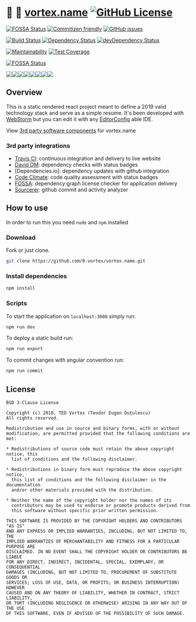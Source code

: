 # :rocket: :construction: [vortex.name](https://vortex.name) [![GitHub License](https://img.shields.io/github/license/0-vortex/vortex.name.svg)](https://github.com/0-vortex/vortex.name/blob/master/LICENSE)   

[![FOSSA Status](https://app.fossa.io/api/projects/custom%2B5381%2Fgit%40github.com%3A0-vortex%2Fvortex.name.git.svg?type=shield)](https://app.fossa.io/projects/custom%2B5381%2Fgit%40github.com%3A0-vortex%2Fvortex.name.git?ref=badge_shield) [![Commitizen friendly](https://img.shields.io/badge/commitizen-friendly-brightgreen.svg)](http://commitizen.github.io/cz-cli/) [![GitHub issues](https://img.shields.io/github/issues/0-vortex/vortex.name.svg)](https://github.com/0-vortex/vortex.name/issues) 

[![Build Status](https://travis-ci.org/0-vortex/vortex.name.svg?branch=master)](https://travis-ci.org/0-vortex/vortex.name) [![Dependency Status](https://david-dm.org/0-vortex/vortex.name.svg)](https://david-dm.org/0-vortex/vortex.name) [![devDependency Status](https://david-dm.org/0-vortex/vortex.name/dev-status.svg)](https://david-dm.org/0-vortex/vortex.name#info=devDependencies) 

[![Maintainability](https://api.codeclimate.com/v1/badges/fc681c0242d338641ce6/maintainability)](https://codeclimate.com/github/0-vortex/vortex.name/maintainability) [![Test Coverage](https://api.codeclimate.com/v1/badges/fc681c0242d338641ce6/test_coverage)](https://codeclimate.com/github/0-vortex/vortex.name/test_coverage)

[![FOSSA Status](https://app.fossa.io/api/projects/custom%2B5381%2Fgit%40github.com%3A0-vortex%2Fvortex.name.git.svg?type=large)](https://app.fossa.io/projects/custom%2B5381%2Fgit%40github.com%3A0-vortex%2Fvortex.name.git?ref=badge_large)

[![](https://sourcerer.io/fame/0-vortex/0-vortex/vortex.name/images/0)](https://sourcerer.io/fame/0-vortex/0-vortex/vortex.name/links/0)[![](https://sourcerer.io/fame/0-vortex/0-vortex/vortex.name/images/1)](https://sourcerer.io/fame/0-vortex/0-vortex/vortex.name/links/1)[![](https://sourcerer.io/fame/0-vortex/0-vortex/vortex.name/images/2)](https://sourcerer.io/fame/0-vortex/0-vortex/vortex.name/links/2)[![](https://sourcerer.io/fame/0-vortex/0-vortex/vortex.name/images/3)](https://sourcerer.io/fame/0-vortex/0-vortex/vortex.name/links/3)[![](https://sourcerer.io/fame/0-vortex/0-vortex/vortex.name/images/4)](https://sourcerer.io/fame/0-vortex/0-vortex/vortex.name/links/4)[![](https://sourcerer.io/fame/0-vortex/0-vortex/vortex.name/images/5)](https://sourcerer.io/fame/0-vortex/0-vortex/vortex.name/links/5)[![](https://sourcerer.io/fame/0-vortex/0-vortex/vortex.name/images/6)](https://sourcerer.io/fame/0-vortex/0-vortex/vortex.name/links/6)[![](https://sourcerer.io/fame/0-vortex/0-vortex/vortex.name/images/7)](https://sourcerer.io/fame/0-vortex/0-vortex/vortex.name/links/7) 

## Overview

This is a static rendered react project meant to define a 2019 valid technology stack and serve as a simple resume. It's been developed with [WebStorm](https://www.jetbrains.com/webstorm/) but you can edit it with any [EditorConfig](https://editorconfig.org/) able IDE.

View [3rd party software components](https://app.fossa.io/attribution/5a81dac0-c205-4f51-97ce-29561363537e) for vortex.name

### 3rd party integrations

- [Travis CI](https://travis-ci.org): continuous integration and delivery to live website
- [David DM](https://david-dm.org): dependency checks with status badges
- [Dependencies.io]: dependency updates with github integration 
- [Code Climate](https://codeclimate.com): code quality assessment with status badges
- [FOSSA](https://fossa.io): dependency graph license checker for application delivery
- [Sourcerer](https://sourcerer.io): github commit and activity analyzer 

## How to use

In order to run this you need ``node`` and ``npm`` installed 

### Download

Fork or just clone.

```bash
git clone https://github.com/0-vortex/vortex.name.git
``` 

### Install dependencies

```bash
npm install
```

### Scripts

To start the application on ``localhost:3000`` simply run:

```bash
npm run dev
```

To deploy a static build run:

```bash
npm run export
```

To commit changes with angular convention run:

```bash
npm run commit
```

## License

    BSD 3-Clause License
    
    Copyright (c) 2018, TED Vortex (Teodor Eugen Duțulescu)
    All rights reserved.
    
    Redistribution and use in source and binary forms, with or without
    modification, are permitted provided that the following conditions are met:
    
    * Redistributions of source code must retain the above copyright notice, this
      list of conditions and the following disclaimer.
    
    * Redistributions in binary form must reproduce the above copyright notice,
      this list of conditions and the following disclaimer in the documentation
      and/or other materials provided with the distribution.
    
    * Neither the name of the copyright holder nor the names of its
      contributors may be used to endorse or promote products derived from
      this software without specific prior written permission.
    
    THIS SOFTWARE IS PROVIDED BY THE COPYRIGHT HOLDERS AND CONTRIBUTORS "AS IS"
    AND ANY EXPRESS OR IMPLIED WARRANTIES, INCLUDING, BUT NOT LIMITED TO, THE
    IMPLIED WARRANTIES OF MERCHANTABILITY AND FITNESS FOR A PARTICULAR PURPOSE ARE
    DISCLAIMED. IN NO EVENT SHALL THE COPYRIGHT HOLDER OR CONTRIBUTORS BE LIABLE
    FOR ANY DIRECT, INDIRECT, INCIDENTAL, SPECIAL, EXEMPLARY, OR CONSEQUENTIAL
    DAMAGES (INCLUDING, BUT NOT LIMITED TO, PROCUREMENT OF SUBSTITUTE GOODS OR
    SERVICES; LOSS OF USE, DATA, OR PROFITS; OR BUSINESS INTERRUPTION) HOWEVER
    CAUSED AND ON ANY THEORY OF LIABILITY, WHETHER IN CONTRACT, STRICT LIABILITY,
    OR TORT (INCLUDING NEGLIGENCE OR OTHERWISE) ARISING IN ANY WAY OUT OF THE USE
    OF THIS SOFTWARE, EVEN IF ADVISED OF THE POSSIBILITY OF SUCH DAMAGE.
